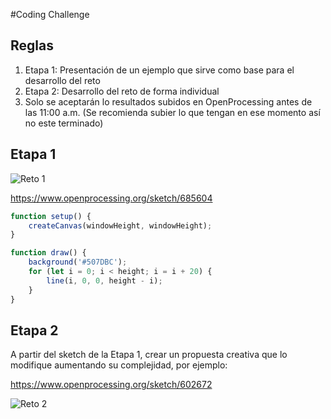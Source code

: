 #Coding Challenge

## Reglas

1. Etapa 1: Presentación de un ejemplo que sirve como base para el desarrollo del reto
2. Etapa 2: Desarrollo del reto de forma individual
3. Solo se aceptarán lo resultados subidos en OpenProcessing antes de las 11:00 a.m. (Se recomienda subier lo que tengan en ese momento así no este terminado)

## Etapa 1

![Reto 1]()

https://www.openprocessing.org/sketch/685604

```javascript
function setup() {
	createCanvas(windowHeight, windowHeight);
}

function draw() {
	background('#507DBC');
	for (let i = 0; i < height; i = i + 20) {
		line(i, 0, 0, height - i);
	}
}
```

## Etapa 2

A partir del sketch de la Etapa 1, crear un propuesta creativa que lo modifique aumentando su complejidad, por ejemplo:

https://www.openprocessing.org/sketch/602672

![Reto 2]() 
